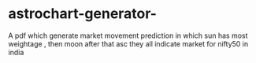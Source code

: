 # astrochart-generator-
A pdf which generate market movement prediction  in which sun has most weightage , then moon after that asc they all indicate market for nifty50 in india
